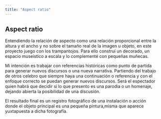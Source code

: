 ```yaml
---
title: "Aspect ratio"
---
```


## Aspect ratio

Entendiendo la relación de aspecto como una relación proporcional entre la altura y el ancho y no sobre el tamaño real de la imagen u objeto, en este proyecto juego con los trampantojos. Para ello construí un decorado, un espacio museístico a escala y lo complementé con pequeñas muñecas.

Mi intención es trabajar con referencias históricas como punto de partida para generar nuevos discursos o una nueva narrativa. Partiendo del trabajo de otros celebro que siempre haya una continuación o referencia y con el enfoque correcto se puedan generar nuevos discursos. Será el espectador quien habrá que decidir si lo que presento es una parodia o un homenaje, dejando abierta la posibilidad de una discusión.

​El resultado final es un registro fotográfico de una instalación o acción donde el objeto principal es una pequeña pintura,misma que aparece yuxtapuesta a dicha fotografía.
